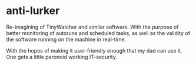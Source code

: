 # anti-lurker
Re-imagining of TinyWatcher and similar software. With the purpose of better monitoring of autoruns and scheduled tasks, 
as well as the validity of the software running on the machine in real-time.

With the hopes of making it user-friendly enough that my dad can use it.
One gets a little paronoid working IT-security.
